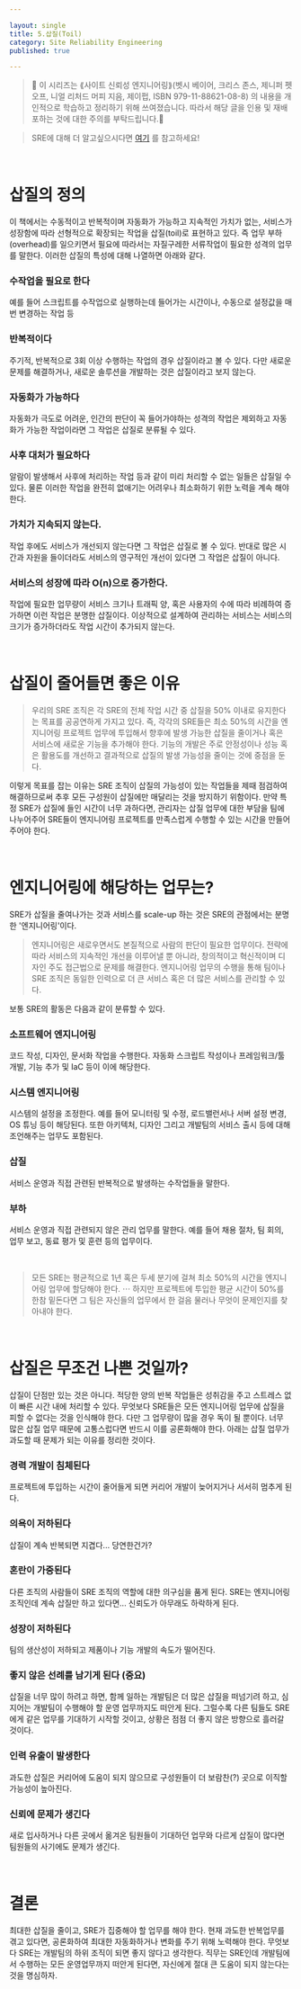```yaml
---

layout: single
title: 5.삽질(Toil)
category: Site Reliability Engineering
published: true

---
```



>📌 이 시리즈는 ⟪사이트 신뢰성 엔지니어링⟫(벳시 베이어, 크리스 존스, 제니퍼 펫오프, 니얼 리처드 머피 지음, 제이펍, ISBN 979-11-88621-08-8) 의 내용을 개인적으로 학습하고 정리하기 위해 쓰여졌습니다. 따라서 해당 글을 인용 및 재배포하는 것에 대한 주의를 부탁드립니다.🚨

>SRE에 대해 더 알고싶으시다면 [여기](https://sre.google/) 를 참고하세요!

<br/>

# 삽질의 정의
이 책에서는 수동적이고 반복적이며 자동화가 가능하고 지속적인 가치가 없는, 서비스가 성장함에 따라 선형적으로 확장되는 작업을 삽질(toil)로 표현하고 있다. 즉 업무 부하(overhead)를 일으키면서 필요에 따라서는 자질구레한 서류작업이 필요한 성격의 업무를 말한다. 이러한 삽질의 특성에 대해 나열하면 아래와 같다.

### 수작업을 필요로 한다
예를 들어 스크립트를 수작업으로 실행하는데 들어가는 시간이나, 수동으로 설정값을 매번 변경하는 작업 등

### 반복적이다
주기적, 반복적으로 3회 이상 수행하는 작업의 경우 삽질이라고 볼 수 있다. 다만 새로운 문제를 해결하거나, 새로운 솔루션을 개발하는 것은 삽질이라고 보지 않는다.

### 자동화가 가능하다
자동화가 극도로 어려운, 인간의 판단이 꼭 들어가야하는 성격의 작업은 제외하고 자동화가 가능한 작업이라면 그 작업은 삽질로 분류될 수 있다.

### 사후 대처가 필요하다
알람이 발생해서 사후에 처리하는 작업 등과 같이 미리 처리할 수 없는 일들은 삽질일 수 있다. 물론 이러한 작업을 완전히 없애기는 어려우나 최소화하기 위한 노력을 계속 해야 한다.

### 가치가 지속되지 않는다.
작업 후에도 서비스가 개선되지 않는다면 그 작업은 삽질로 볼 수 있다. 반대로 많은 시간과 자원을 들이더라도 서비스의 영구적인 개선이 있다면 그 작업은 삽질이 아니다.

### 서비스의 성장에 따라 O(n)으로 증가한다.
작업에 필요한 업무량이 서비스 크기나 트래픽 양, 혹은 사용자의 수에 따라 비례하여 증가하면 이런 작업은 분명한 삽질이다. 이상적으로 설계하여 관리하는 서비스는 서비스의 크기가 증가하더라도 작업 시간이 추가되지 않는다.

<br/>

# 삽질이 줄어들면 좋은 이유
> 우리의 SRE 조직은 각 SRE의 전체 작업 시간 중 삽질을 50% 이내로 유지한다는 목표를 공공연하게 가지고 있다. 즉, 각각의 SRE들은 최소 50%의 시간을 엔지니어링 프로젝트 업무에 투입해서 향후에 발생 가능한 삽질을 줄이거나 혹은 서비스에 새로운 기능을 추가해야 한다. 기능의 개발은 주로 안정성이나 성능 혹은 활용도를 개선하고 결과적으로 삽질의 발생 가능성을 줄이는 것에 중점을 둔다.

이렇게 목표를 잡는 이유는 SRE 조직이 삽질의 가능성이 있는 작업들을 제때 점검하여 해결하므로써 추후 모든 구성원이 삽질에만 매달리는 것을 방지하기 위함이다. 만약 특정 SRE가 삽질에 들인 시간이 너무 과하다면, 관리자는 삽질 업무에 대한 부담을 팀에 나누어주어 SRE들이 엔지니어링 프로젝트를 만족스럽게 수행할 수 있는 시간을 만들어주어야 한다.

<br/>

# 엔지니어링에 해당하는 업무는?
SRE가 삽질을 줄여나가는 것과 서비스를 scale-up 하는 것은 SRE의 관점에서는 분명한 '엔지니어링'이다.
> 엔지니어링은 새로우면서도 본질적으로 사람의 판단이 필요한 업무이다. 전략에 따라 서비스의 지속적인 개선을 이루어낼 뿐 아니라, 창의적이고 혁신적이며 디자인 주도 접근법으로 문제를 해결한다. 엔지니어링 업무의 수행을 통해 팀이나 SRE 조직은 동일한 인력으로 더 큰 서비스 혹은 더 많은 서비스를 관리할 수 있다.

보통 SRE의 활동은 다음과 같이 분류할 수 있다.
### 소프트웨어 엔지니어링
코드 작성, 디자인, 문서화 작업을 수행한다. 자동화 스크립트 작성이나 프레임워크/툴 개발, 기능 추가 및 IaC 등이 이에 해당한다.

### 시스템 엔지니어링
시스템의 설정을 조정한다. 예를 들어 모니터링 및 수정, 로드밸런서나 서버 설정 변경, OS 튜닝 등이 해당된다. 또한 아키텍처, 디자인 그리고 개발팀의 서비스 출시 등에 대해 조언해주는 업무도 포함된다.

### 삽질
서비스 운영과 직접 관련된 반복적으로 발생하는 수작업들을 말한다.

### 부하
서비스 운영과 직접 관련되지 않은 관리 업무를 말한다. 예를 들어 채용 절차, 팀 회의, 업무 보고, 동료 평가 및 훈련 등의 업무이다.

<br/>

> 모든 SRE는 평균적으로 1년 혹은 두세 분기에 걸쳐 최소 50%의 시간을 엔지니어링 업무에 할당해야 한다. ⋯ 하지만 프로젝트에 투입한 평균 시간이 50%를 한참 밑돈다면 그 팀은 자신들의 업무에서 한 걸음 물러나 무엇이 문제인지를 찾아내야 한다.

<br/>

# 삽질은 무조건 나쁜 것일까?

삽질이 단점만 있는 것은 아니다. 적당한 양의 반복 작업들은 성취감을 주고 스트레스 없이 빠른 시간 내에 처리할 수 있다. 무엇보다 SRE들은 모든 엔지니어링 업무에 삽질을 피할 수 없다는 것을 인식해야 한다. 다만 그 업무량이 많을 경우 독이 될 뿐이다. 너무 많은 삽질 업무 때문에 고통스럽다면 반드시 이를 공론화해야 한다. 아래는 삽질 업무가 과도할 때 문제가 되는 이유를 정리한 것이다.

### 경력 개발이 침체된다
프로젝트에 투입하는 시간이 줄어들게 되면 커리어 개발이 늦어지거나 서서히 멈추게 된다.

### 의욕이 저하된다
삽질이 계속 반복되면 지겹다... 당연한건가?

### 혼란이 가중된다
다른 조직의 사람들이 SRE 조직의 역할에 대한 의구심을 품게 된다. SRE는 엔지니어링 조직인데 계속 삽질만 하고 있다면... 신뢰도가 아무래도 하락하게 된다.

### 성장이 저하된다
팀의 생산성이 저하되고 제품이나 기능 개발의 속도가 떨어진다.

### 좋지 않은 선례를 남기게 된다 (중요)
삽질을 너무 많이 하려고 하면, 함께 일하는 개발팀은 더 많은 삽질을 떠넘기려 하고, 심지어는 개발팀이 수행해야 할 운영 업무까지도 떠안게 된다. 그럴수록 다른 팀들도 SRE에게 같은 업무를 기대하기 시작할 것이고, 상황은 점점 더 좋지 않은 방향으로 흘러갈 것이다.

### 인력 유출이 발생한다
과도한 삽질은 커리어에 도움이 되지 않으므로 구성원들이 더 보람찬(?) 곳으로 이직할 가능성이 높아진다.

### 신뢰에 문제가 생긴다
새로 입사하거나 다른 곳에서 옮겨온 팀원들이 기대하던 업무와 다르게 삽질이 많다면 팀원들의 사기에도 문제가 생긴다.

<br/>

# 결론
최대한 삽질을 줄이고, SRE가 집중해야 할 업무를 해야 한다. 현재 과도한 반복업무를 겪고 있다면, 공론화하여 최대한 자동화하거나 변화를 주기 위해 노력해야 한다. 
무엇보다 SRE는 개발팀의 하위 조직이 되면 좋지 않다고 생각한다. 직무는 SRE인데 개발팀에서 수행하는 모든 운영업무까지 떠안게 된다면, 자신에게 절대 큰 도움이 되지 않는다는 것을 명심하자.
